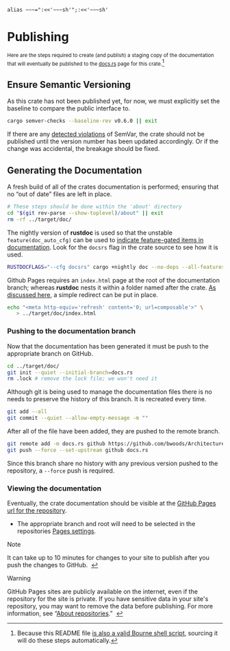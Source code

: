 	alias ~~~=":<<'~~~sh'";:<<'~~~sh'

# Publishing

<small>Here are the steps required to create (and publish) a staging copy of the documentation that will eventually be published to the [docs.rs]() page for this crate.</small>[^sh]




[^sh]: Because this README file [is also a valid Bourne shell script](https://gist.github.com/bwoods/1c25cb7723a06a076c2152a2781d4d49), sourcing it will do these steps automatically.



## Ensure Semantic Versioning

As this crate has not been published yet, for now, we must explicitly set the baseline to compare the public interface to.

~~~sh
cargo semver-checks --baseline-rev v0.6.0 || exit
~~~

If there are any [detected violations](https://github.com/obi1kenobi/cargo-semver-checks) of SemVar, the crate should not be published until the version number has been updated accordingly. Or if the change was accidental, the breakage should be fixed.



## Generating the Documentation

A fresh build of all of the crates documentation is performed; ensuring that no “out of date” files are left in place.	

~~~sh
# These steps should be done within the 'about' directory
cd "$(git rev-parse --show-toplevel)/about" || exit
rm -rf ../target/doc/
~~~

The nightly version of **rustdoc** is used so that the unstable `feature(doc_auto_cfg)` can be used to [indicate feature-gated items in documentation](https://github.com/rust-random/rand/issues/986). Look for the `docsrs` flag in the crate source to see how it is used.

~~~sh
RUSTDOCFLAGS="--cfg docsrs" cargo +nightly doc --no-deps --all-features || exit
~~~

Github Pages requires an `index.html` page at the root of the documentation branch; whereas **rustdoc** nests it within a folder named after the crate. [As discussed here](https://dev.to/deciduously/prepare-your-rust-api-docs-for-github-pages-2n5i), a simple redirect can be put in place.

~~~sh
echo "<meta http-equiv='refresh' content='0; url=composable'>" \
   > ../target/doc/index.html
~~~



### Pushing to the documentation branch

Now that the documentation has been generated it must be push to the appropriate branch on GitHub.

~~~sh
cd ../target/doc/
git init --quiet --initial-branch=docs.rs
rm .lock # remove the lock file; we won't need it
~~~

Although git is being used to manage the documentation files there is no needs to preserve the history of this branch. It is recreated every time.

~~~sh
git add --all
git commit --quiet --allow-empty-message -m ""
~~~

After all of the file have been added, they are pushed to the remote branch.

~~~sh
git remote add -m docs.rs github https://github.com/bwoods/Architecture.git
git push --force --set-upstream github docs.rs
~~~

Since this branch share no history with any previous version pushed to the repository, a `--force` push is required.



### Viewing the documentation

Eventually, the crate documentation should be visible at the [GitHub Pages url for the repository](http://bwoods.github.io/Architecture).

- The appropriate branch and root will need to be selected in the repositories [Pages settings](https://github.com/bwoods/Architecture/settings/pages).



> [!NOTE]
>
> It can take up to 10 minutes for changes to your site to publish after you push the changes to GitHub.&nbsp; [↩](https://docs.github.com/en/pages/getting-started-with-github-pages/creating-a-github-pages-site)



> [!WARNING]
>
> GitHub Pages sites are publicly available on the internet, even if the repository for the site is private. If you have sensitive data in your site's repository, you may want to remove the data before publishing. For more information, see “[About repositories](https://docs.github.com/en/repositories/creating-and-managing-repositories/about-repositories#about-repository-visibility).”&nbsp; [↩](https://docs.github.com/en/pages/getting-started-with-github-pages/creating-a-github-pages-site)



